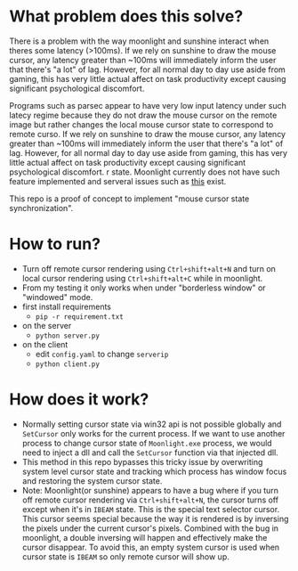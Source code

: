 # What problem does this solve?
There is a problem with the way moonlight and sunshine interact when theres some latency (>100ms). If we rely on sunshine to draw the mouse cursor, any latency greater than ~100ms will immediately inform the user that there's "a lot" of lag. However, for all normal day to day use aside from gaming, this has very little actual affect on task productivity except causing significant psychological discomfort. 

Programs such as parsec appear to have very low input latency under such latecy regime because they do not draw the mouse cursor on the remote image but rather changes the local mouse cursor state to correspond to remote curso. If we rely on sunshine to draw the mouse cursor, any latency greater than ~100ms will immediately inform the user that there's "a lot" of lag. However, for all normal day to day use aside from gaming, this has very little actual affect on task productivity except causing significant psychological discomfort. r state. Moonlight currently does not have such feature implemented and serveral issues such as [this](https://github.com/moonlight-stream/moonlight-qt/issues/1016) exist.

This repo is a proof of concept to implement "mouse cursor state synchronization".

# How to run?
* Turn off remote cursor rendering using `Ctrl+shift+alt+N` and turn on local cursor rendering using `Ctrl+shift+alt+C` while in moonlight.
* From my testing it only works when under "borderless window" or "windowed" mode.
* first install requirements
    * `pip -r requirement.txt`
* on the server
    * `python server.py`
* on the client
    * edit `config.yaml` to change `serverip`
    * `python client.py`

# How does it work?
* Normally setting cursor state via win32 api is not possible globally and `SetCursor` only works for the current process. If we want to use another process to change cursor state of `Moonlight.exe` process, we would need to inject a dll and call the `SetCursor` function via that injected dll.
* This method in this repo bypasses this tricky issue by overwriting system level cursor state and tracking which process has window focus and restoring the system cursor state.
* Note: Moonlight(or sunshine) appears to have a bug where if you turn off remote cursor rendering via `Ctrl+shift+alt+N`, the cursor turns off except when it's in `IBEAM` state. This is the special text selector cursor. This cursor seems special because the way it is rendered is by inversing the pixels under the current cursor's pixels. Combined with the bug in moonlight, a double inversing will happen and effectively make the cursor disappear. To avoid this, an empty system cursor is used when cursor state is `IBEAM` so only remote cursor will show up.
